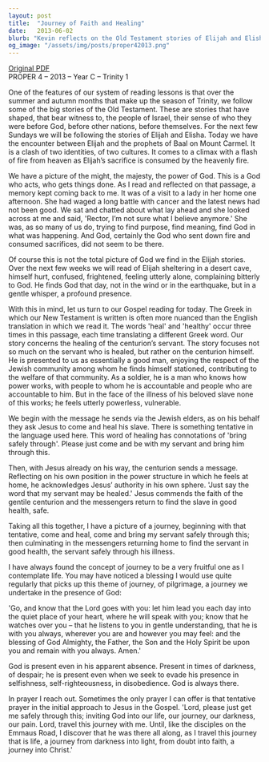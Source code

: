 ```yaml
---
layout: post
title:  "Journey of Faith and Healing"
date:   2013-06-02
blurb: "Kevin reflects on the Old Testament stories of Elijah and Elisha, emphasizing God's presence in both grand and subtle ways. He draws parallels between these stories and the healing of the centurion's servant in the Gospel, highlighting the theme of journeying through life's challenges with faith. The sermon reassures us that God is present in our struggles, even when we feel alone, and encourages us to invite God into our journey."
og_image: "/assets/img/posts/proper42013.png"
---
```

[Original PDF](/assets/pdf/proper42013.pdf)    
PROPER 4 – 2013 – Year C – Trinity 1

One of the features of our system of reading lessons is that over the summer and autumn months that make up the season of Trinity, we follow some of the big stories of the Old Testament. These are stories that have shaped, that bear witness to, the people of Israel, their sense of who they were before God, before other nations, before themselves. For the next few Sundays we will be following the stories of Elijah and Elisha. Today we have the encounter between Elijah and the prophets of Baal on Mount Carmel. It is a clash of two identities, of two cultures. It comes to a climax with a flash of fire from heaven as Elijah’s sacrifice is consumed by the heavenly fire.

We have a picture of the might, the majesty, the power of God. This is a God who acts, who gets things done. As I read and reflected on that passage, a memory kept coming back to me. It was of a visit to a lady in her home one afternoon. She had waged a long battle with cancer and the latest news had not been good. We sat and chatted about what lay ahead and she looked across at me and said, 'Rector, I’m not sure what I believe anymore.' She was, as so many of us do, trying to find purpose, find meaning, find God in what was happening. And God, certainly the God who sent down fire and consumed sacrifices, did not seem to be there.

Of course this is not the total picture of God we find in the Elijah stories. Over the next few weeks we will read of Elijah sheltering in a desert cave, himself hurt, confused, frightened, feeling utterly alone, complaining bitterly to God. He finds God that day, not in the wind or in the earthquake, but in a gentle whisper, a profound presence.

With this in mind, let us turn to our Gospel reading for today. The Greek in which our New Testament is written is often more nuanced than the English translation in which we read it. The words 'heal' and 'healthy' occur three times in this passage, each time translating a different Greek word. Our story concerns the healing of the centurion’s servant. The story focuses not so much on the servant who is healed, but rather on the centurion himself. He is presented to us as essentially a good man, enjoying the respect of the Jewish community among whom he finds himself stationed, contributing to the welfare of that community. As a soldier, he is a man who knows how power works, with people to whom he is accountable and people who are accountable to him. But in the face of the illness of his beloved slave none of this works; he feels utterly powerless, vulnerable.

We begin with the message he sends via the Jewish elders, as on his behalf they ask Jesus to come and heal his slave. There is something tentative in the language used here. This word of healing has connotations of 'bring safely through'. Please just come and be with my servant and bring him through this.

Then, with Jesus already on his way, the centurion sends a message. Reflecting on his own position in the power structure in which he feels at home, he acknowledges Jesus’ authority in his own sphere. 'Just say the word that my servant may be healed.' Jesus commends the faith of the gentile centurion and the messengers return to find the slave in good health, safe.

Taking all this together, I have a picture of a journey, beginning with that tentative, come and heal, come and bring my servant safely through this; then culminating in the messengers returning home to find the servant in good health, the servant safely through his illness.

I have always found the concept of journey to be a very fruitful one as I contemplate life. You may have noticed a blessing I would use quite regularly that picks up this theme of journey, of pilgrimage, a journey we undertake in the presence of God:

'Go, and know that the Lord goes with you:
let him lead you each day into the quiet place
of your heart, where he will speak with you;
know that he watches over you –
that he listens to you in gentle understanding,
that he is with you always,
wherever you are and however you may feel:
and the blessing of God Almighty,
the Father, the Son and the Holy Spirit
be upon you and remain with you always.
Amen.'

God is present even in his apparent absence. Present in times of darkness, of despair; he is present even when we seek to evade his presence in selfishness, self-righteousness, in disobedience. God is always there.

In prayer I reach out. Sometimes the only prayer I can offer is that tentative prayer in the initial approach to Jesus in the Gospel. 'Lord, please just get me safely through this; inviting God into our life, our journey, our darkness, our pain. Lord, travel this journey with me. Until, like the disciples on the Emmaus Road, I discover that he was there all along, as I travel this journey that is life, a journey from darkness into light, from doubt into faith, a journey into Christ.'
